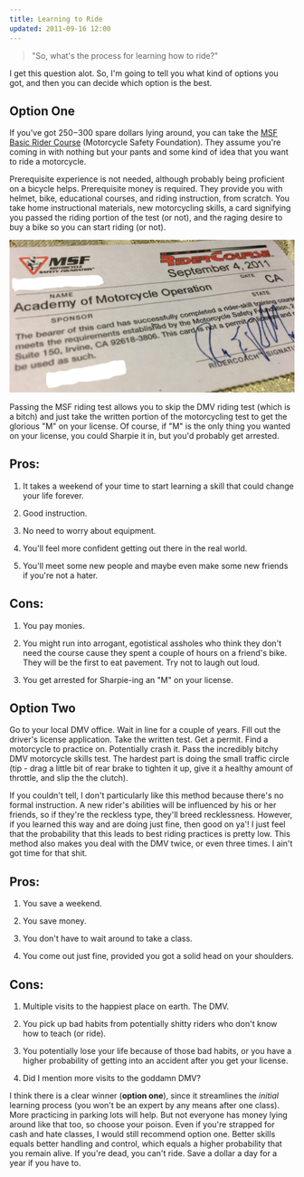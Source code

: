 ```yaml
---
title: Learning to Ride
updated: 2011-09-16 12:00
---
```


> "So, what's the process for learning how to ride?"

I get this question alot. So, I'm going to tell you what kind of options you got, and then you can decide which option is the best.

<div class="divider"></div>

## Option One 

If you've got $250-$300 spare dollars lying around, you can take the [MSF Basic Rider Course](http://www.msf-usa.org/brc.aspx) (Motorcycle Safety Foundation). They assume you're coming in with nothing but your pants and some kind of idea that you want to ride a motorcycle. 

Prerequisite experience is not needed, although probably being proficient on a bicycle helps. Prerequisite money is required. They provide you with helmet, bike, educational courses, and riding instruction, from scratch. You take home instructional materials, new motorcycling skills, a card signifying you passed the riding portion of the test (or not), and the raging desire to buy a bike so you can start riding (or not). 

<div class="divider"></div>

![msf_card](https://raw.githubusercontent.com/frankchen07/that-moto-guy/gh-pages/images/blog/071316_msf_card_courtesy_fc.png)

<div class="divider"></div>

Passing the MSF riding test allows you to skip the DMV riding test (which is a bitch) and just take the written portion of the motorcycling test to get the glorious "M" on your license. Of course, if "M" is the only thing you wanted on your license, you could Sharpie it in, but you'd probably get arrested.

## Pros: 

1. It takes a weekend of your time to start learning a skill that could change your life forever. 

2. Good instruction. 

3. No need to worry about equipment.

4. You'll feel more confident getting out there in the real world.

5. You'll meet some new people and maybe even make some new friends if you're not a hater. 

## Cons: 

1. You pay monies. 

2. You might run into arrogant, egotistical assholes who think they don't need the course cause they spent a couple of hours on a friend's bike. They will be the first to eat pavement. Try not to laugh out loud.

3. You get arrested for Sharpie-ing an "M" on your license. 

<div class="divider"></div>

## Option Two 

Go to your local DMV office. Wait in line for a couple of years. Fill out the driver's license application. Take the written test. Get a permit. Find a motorcycle to practice on. Potentially crash it. Pass the incredibly bitchy DMV motorcycle skills test. The hardest part is doing the small traffic circle (tip - drag a little bit of rear brake to tighten it up, give it a healthy amount of throttle, and slip the the clutch).

If you couldn't tell, I don't particularly like this method because there's no formal instruction. A new rider's abilities will be influenced by his or her friends, so if they're the reckless type, they'll breed recklessness. However, if you learned this way and are doing just fine, then good on ya'! I just feel that the probability that this leads to best riding practices is pretty low. This method also makes you deal with the DMV twice, or even three times. I ain't got time for that shit.  

## Pros:

1. You save a weekend.

2. You save money.

3. You don't have to wait around to take a class.

4. You come out just fine, provided you got a solid head on your shoulders.

## Cons:

1. Multiple visits to the happiest place on earth. The DMV.

2. You pick up bad habits from potentially shitty riders who don't know how to teach (or ride).

3. You potentially lose your life because of those bad habits, or you have a higher probability of getting into an accident after you get your license.

4. Did I mention more visits to the goddamn DMV?

I think there is a clear winner (**option one**), since it streamlines the *initial* learning process (you won't be an expert by any means after one class). More practicing in parking lots will help. But not everyone has money lying around like that too, so choose your poison. Even if you're strapped for cash and hate classes, I would still recommend option one. Better skills equals better handling and control, which equals a higher probability that you remain alive. If you're dead, you can't ride. Save a dollar a day for a year if you have to.